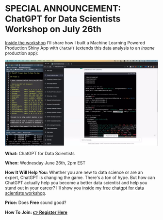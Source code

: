 <!--
# SPECIAL ANNOUNCEMENT: How To Become A <u>6-Figure Business Scientist</u> (Even In A Recession) on July 19th

![Business Scientist](/assets/business-science-cube-2.jpg)

**What:** How To Become A 6-Figure Business Scientist (Even In A Recession)

**When:** Wednesday July 19th, 2pm EST

**How It Will Help You:** Data science in 2023 has changed. *The 10+ person data science team is out.* And the one-person Business Scientist is in. I'll show you how to become a 1-person data science team inside [my LIVE 6-figure business scientist masterclass](https://learn.business-science.io/registration-2-page?el=website). 

**Price:** Does **Free** sound good?

**How To Join:** [**👉 Register Here**](https://learn.business-science.io/registration-2-page?el=website)
-->

# SPECIAL ANNOUNCEMENT: ChatGPT for Data Scientists Workshop on July 26th

[Inside the workshop](https://us02web.zoom.us/webinar/register/1716838099992/WN_q8tTz3FkRcWBdsEHeLlKrQ) I'll share how I built a Machine Learning Powered Production Shiny App with `ChatGPT` (extends this data analysis to an *insane* production app):

![ChatGPT for Data Scientists](/assets/lab_82_chatgpt_rcode.jpg)

**What:** ChatGPT for Data Scientists

**When:** Wednesday June 26th, 2pm EST

**How It Will Help You:** Whether you are new to data science or are an expert, ChatGPT is changing the game. There's a ton of hype. But how can ChatGPT actually help you become a better data scientist and help you stand out in your career? I'll show you inside [my free chatgpt for data scientists workshop](https://us02web.zoom.us/webinar/register/1716838099992/WN_q8tTz3FkRcWBdsEHeLlKrQ). 

**Price:** Does **Free** sound good?

**How To Join:** [**👉 Register Here**](https://us02web.zoom.us/webinar/register/1716838099992/WN_q8tTz3FkRcWBdsEHeLlKrQ)
